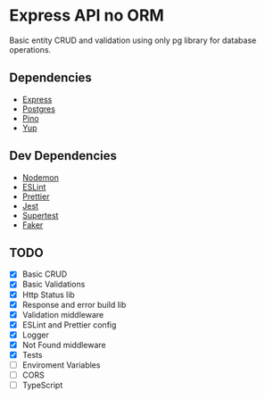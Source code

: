 # Express API no ORM

Basic entity CRUD and validation using only pg library for database operations.

## Dependencies

- [Express](https://expressjs.com)
- [Postgres](https://node-postgres.com)
- [Pino](https://getpino.io)
- [Yup](https://github.com/jquense/yup)

## Dev Dependencies

- [Nodemon](https://nodemon.io)
- [ESLint](https://eslint.org)
- [Prettier](https://prettier.io)
- [Jest](https://jestjs.io/)
- [Supertest](https://www.npmjs.com/package/supertest)
- [Faker](https://github.com/Marak/faker.js)

## TODO

- [x] Basic CRUD
- [x] Basic Validations
- [x] Http Status lib
- [x] Response and error build lib
- [x] Validation middleware
- [x] ESLint and Prettier config
- [x] Logger
- [x] Not Found middleware
- [x] Tests
- [ ] Enviroment Variables
- [ ] CORS
- [ ] TypeScript
